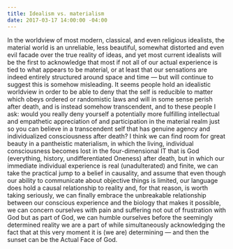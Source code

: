 ```yaml
---
title: Idealism vs. materialism
date: 2017-03-17 14:00:00 -04:00
---
```


In the worldview of most modern, classical, and even religious idealists, the material world is an unreliable, less beautiful, somewhat distorted and even evil facade over the true reality of ideas, and yet most current idealists will be the first to acknowledge that most if not all of our actual experience is tied to what appears to be material, or at least that our sensations are indeed entirely structured around space and time — but will continue to suggest this is somehow misleading. It seems people hold an idealistic worldview in order to be able to deny that the self is reducible to matter which obeys ordered or randomistic laws and will in some sense perish after death, and is instead somehow transcendent, and to these people I ask: would you really deny yourself a potentially more fulfilling intellectual and empathetic appreciation of and participation in the material realm just so you can believe in a transcendent self that has genuine agency and individualized consciousness after death? I think we can find room for great beauty in a pantheistic materialism, in which the living, individual consciousness becomes lost in the four-dimensional IT that is God (everything, history, undifferentiated Oneness) after death, but in which our immediate individual experience is real (unadulterated) and finite, we can take the practical jump to a belief in causality, and assume that even though our ability to communicate about objective things is limited, our language does hold a causal relationship to reality and, for that reason, is worth taking seriously, we can finally embrace the unbreakable relationship between our conscious experience and the biology that makes it possible, we can concern ourselves with pain and suffering not out of frustration with God but as part of God, we can humble ourselves before the seemingly determined reality we are a part of while simultaneously acknowledging the fact that at this very moment it is (we are) determining — and then the sunset can be the Actual Face of God.
